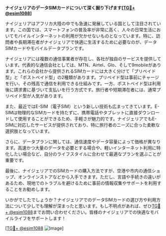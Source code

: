 **ナイジェリアのデータSIMカードについて深く掘り下げます[[TG💪+ @esim1088](https://t.me/s/esim1088)]**

ナイジェリアはアフリカ大陸の中でも急速に発展している国として注目されています。この国では、スマートフォンの普及率が非常に高く、人々の日常生活においてモバイルインターネットの利用が欠かせないものとなっています。特に、訪問者や長期滞在者がナイジェリアで快適に生活するために必要なのが、データSIMカードやモバイルデータプランです。

ナイジェリアには複数の通信事業者が存在し、各社が独自のサービスを提供しています。代表的な通信会社としては、MTN、Airtel、Glo、そして9mobileがあります。これらの会社から提供されるSIMカードには大きく分けて「プリペイド型」と「ポストペイド型」の2種類があります。プリペイド型は事前にチャージを行い、その残高で通信を利用できる仕組みです。一方、ポストペイド型は利用後に請求書に基づいて支払いを行う方式です。旅行者や短期滞在者には、通常プリペイド型が人気があります。

また、最近ではE-SIM（電子SIM）という新しい技術も広まってきています。E-SIMは物理的なSIMカードを持たずに、携帯電話やタブレットに直接ダウンロードして使用することができるため、手軽さが魅力的です。ナイジェリアでもE-SIMに対応したサービスが提供されており、特に旅行者のニーズに合った柔軟な選択肢となっています。

さらに、データプランに関しては、通信速度やデータ容量によって価格が異なります。高速かつ大量のデータを必要とする場合や、軽いインターネット利用に特化したい場合など、自分のライフスタイルに合わせて最適なプランを選ぶことが重要です。

最後に、ナイジェリアでのSIMカードの購入方法ですが、空港や市内の通信ショップ、オンラインストアなどから入手できます。ただし、言語や手続きの違いがあるため、現地でのトラブルを避けるために事前の情報収集やサポートを利用することをお勧めします。

いかがでしたでしょうか？ナイジェリアでのデータSIMカードの選び方や利用方法について少しでも理解が深まったと思います。もし不明点があれば、ぜひ[TG💪+ @esim1088](https://t.me/s/esim1088)までお問い合わせください。皆様のナイジェリアでの快適なモバイルライフをサポートします！

[[TG💪+ @esim1088](https://t.me/s/esim1088) ![Image](https://i.postimg.cc/Y0z9fWf4/image.png)]